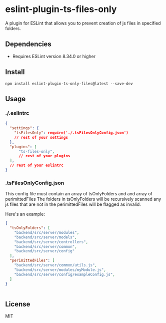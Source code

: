 # eslint-plugin-ts-files-only

A plugin for ESLint that allows you to prevent creation of js files in specified folders.

## Dependencies

- Requires ESLint version 8.34.0 or higher

## Install

```
npm install eslint-plugin-ts-only-files@latest --save-dev
```

## Usage
### ./.eslintrc

```json
{
  "settings": {
    "tsFilesOnly": require('./.tsFilesOnlyConfig.json')
    // rest of your settings
  },
  "plugins": [
      "ts-files-only",
      // rest of your plugins
  ], 
  // rest of your eslintrc
}
```

### .tsFilesOnlyConfig.json
This config file must contain an array of tsOnlyFolders and and array of perimittedFiles
The folders in tsOnlyFolders will be recursively scanned any js files that are not in the perimittedFiles will be flagged as invalid.

Here's an example:

```json
{
  "tsOnlyFolders": [
    "backend/src/server/modules",
    "backend/src/server/models",
    "backend/src/server/controllers",
    "backend/src/server/common",
    "backend/src/server/config"
  ],
  "perimittedFiles": [
    "backend/src/server/common/utils.js",
    "backend/src/server/modules/myModule.js",
    "backend/src/server/config/exampleConfig.js",
  ]
}
  
```

## License

MIT